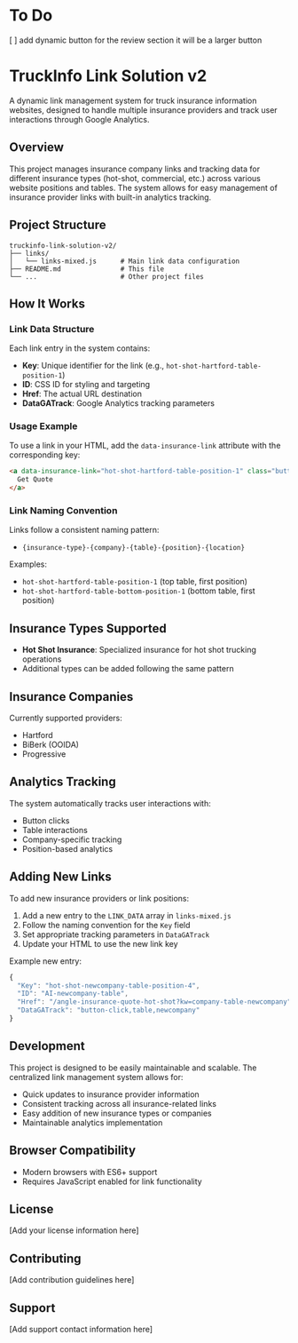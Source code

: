 # To Do
[ ] add dynamic button for the review section it will be a larger button

# TruckInfo Link Solution v2

A dynamic link management system for truck insurance information websites, designed to handle multiple insurance providers and track user interactions through Google Analytics.

## Overview

This project manages insurance company links and tracking data for different insurance types (hot-shot, commercial, etc.) across various website positions and tables. The system allows for easy management of insurance provider links with built-in analytics tracking.

## Project Structure

```
truckinfo-link-solution-v2/
├── links/
│   └── links-mixed.js      # Main link data configuration
├── README.md               # This file
└── ...                     # Other project files
```

## How It Works

### Link Data Structure

Each link entry in the system contains:

- **Key**: Unique identifier for the link (e.g., `hot-shot-hartford-table-position-1`)
- **ID**: CSS ID for styling and targeting
- **Href**: The actual URL destination
- **DataGATrack**: Google Analytics tracking parameters

### Usage Example

To use a link in your HTML, add the `data-insurance-link` attribute with the corresponding key:

```html
<a data-insurance-link="hot-shot-hartford-table-position-1" class="button w-button">
  Get Quote
</a>
```

### Link Naming Convention

Links follow a consistent naming pattern:
- `{insurance-type}-{company}-{table}-{position}-{location}`

Examples:
- `hot-shot-hartford-table-position-1` (top table, first position)
- `hot-shot-hartford-table-bottom-position-1` (bottom table, first position)

## Insurance Types Supported

- **Hot Shot Insurance**: Specialized insurance for hot shot trucking operations
- Additional types can be added following the same pattern

## Insurance Companies

Currently supported providers:
- Hartford
- BiBerk (OOIDA)
- Progressive

## Analytics Tracking

The system automatically tracks user interactions with:
- Button clicks
- Table interactions
- Company-specific tracking
- Position-based analytics

## Adding New Links

To add new insurance providers or link positions:

1. Add a new entry to the `LINK_DATA` array in `links-mixed.js`
2. Follow the naming convention for the `Key` field
3. Set appropriate tracking parameters in `DataGATrack`
4. Update your HTML to use the new link key

Example new entry:
```javascript
{
  "Key": "hot-shot-newcompany-table-position-4",
  "ID": "AI-newcompany-table",
  "Href": "/angle-insurance-quote-hot-shot?kw=company-table-newcompany",
  "DataGATrack": "button-click,table,newcompany"
}
```

## Development

This project is designed to be easily maintainable and scalable. The centralized link management system allows for:

- Quick updates to insurance provider information
- Consistent tracking across all insurance-related links
- Easy addition of new insurance types or companies
- Maintainable analytics implementation

## Browser Compatibility

- Modern browsers with ES6+ support
- Requires JavaScript enabled for link functionality

## License

[Add your license information here]

## Contributing

[Add contribution guidelines here]

## Support

[Add support contact information here] 